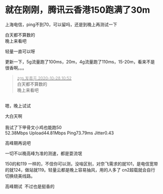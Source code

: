 # 就在刚刚，腾讯云香港150跑满了30m


上海电信，ping不到70，可以留吗，还是到晚上再测试一下

白天都不算数的<br />
晚上来看吧

轻量一直可以呀

更新一下，5g流量跑了100ms，20m，4g流量跑了110ms，15-20m，看来不是很香啊。。。

<div class="quote"><blockquote><font size="2"><a href="https://www.hostloc.com/forum.php?mod=redirect&amp;goto=findpost&amp;pid=9362985&amp;ptid=759316" target="_blank"><font color="#999999">zgs 发表于 2020-10-28 10:52</font></a></font><br />
白天都不算数的<br />
晚上来看吧</blockquote></div><br />
嗯，晚上试试

<img src="static/image/smiley/yct/003.gif" smilieid="50" border="0" alt="" />大白天啊<br />
<br />
我试了下甲骨文小鸡也能跑50<br />
52.38Mbps Upload44.81Mbps Ping73.79ms Jitter0.43

高峰期再说吧

一切不以晚高峰为准的测速，都是耍流氓

150的和119 一样的，不信你可以测，没啥区别，对奈飞需求的就101，是电信宽带的就124，做站就119。轻量云都是晚上容易抽风，用的人多了 cn2超载就会自行切换绕美线路。

高峰期试&nbsp;&nbsp;不过也是挺香的
